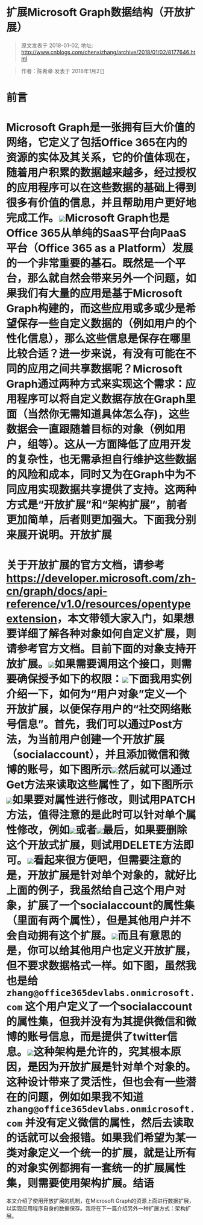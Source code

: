 # 扩展Microsoft Graph数据结构（开放扩展） 
> 原文发表于 2018-01-02, 地址: http://www.cnblogs.com/chenxizhang/archive/2018/01/02/8177646.html 



> 作者：陈希章 发表于 2018年1月2日
> 
> 

前言
==

Microsoft Graph是一张拥有巨大价值的网络，它定义了包括Office 365在内的资源的实体及其关系，它的价值体现在，随着用户积累的数据越来越多，经过授权的应用程序可以在这些数据的基础上得到很多有价值的信息，并且帮助用户更好地完成工作。[![](https://github.com/chenxizhang/office365dev/raw/master/docs/images/2018-01-02-14-08-47.png)](https://github.com/chenxizhang/office365dev/blob/master/docs/images/2018-01-02-14-08-47.png)Microsoft Graph也是Office 365从单纯的SaaS平台向PaaS平台（Office 365 as a Platform）发展的一个非常重要的基石。既然是一个平台，那么就自然会带来另外一个问题，如果我们有大量的应用是基于Microsoft Graph构建的，而这些应用或多或少是希望保存一些自定义数据的（例如用户的个性化信息），那么这些信息是保存在哪里比较合适？进一步来说，有没有可能在不同的应用之间共享数据呢？Microsoft Graph通过两种方式来实现这个需求：应用程序可以将自定义数据存放在Graph里面（当然你无需知道具体怎么存)，这些数据会一直跟随着目标的对象（例如用户，组等）。这从一方面降低了应用开发的复杂性，也无需承担自行维护这些数据的风险和成本，同时又为在Graph中为不同应用实现数据共享提供了支持。这两种方式是“开放扩展”和“架构扩展”，前者更加简单，后者则更加强大。下面我分别来展开说明。开放扩展
====

关于开放扩展的官方文档，请参考 <https://developer.microsoft.com/zh-cn/graph/docs/api-reference/v1.0/resources/opentypeextension>，本文带领大家入门，如果想要详细了解各种对象如何自定义扩展，则请参考官方文档。目前下面的对象支持开放扩展。[![](https://github.com/chenxizhang/office365dev/raw/master/docs/images/2018-01-02-14-18-46.png)](https://github.com/chenxizhang/office365dev/blob/master/docs/images/2018-01-02-14-18-46.png)如果需要调用这个接口，则需要确保授予如下的权限：[![](https://github.com/chenxizhang/office365dev/raw/master/docs/images/2018-01-02-14-19-50.png)](https://github.com/chenxizhang/office365dev/blob/master/docs/images/2018-01-02-14-19-50.png)下面我用实例介绍一下，如何为“用户对象”定义一个开放扩展，以便保存用户的“社交网络账号信息”。首先，我们可以通过Post方法，为当前用户创建一个开放扩展（socialaccount），并且添加微信和微博的账号，如下图所示[![](https://github.com/chenxizhang/office365dev/raw/master/docs/images/2018-01-02-14-23-25.png)](https://github.com/chenxizhang/office365dev/blob/master/docs/images/2018-01-02-14-23-25.png)然后就可以通过Get方法来读取这些属性了，如下图所示[![](https://github.com/chenxizhang/office365dev/raw/master/docs/images/2018-01-02-14-25-34.png)](https://github.com/chenxizhang/office365dev/blob/master/docs/images/2018-01-02-14-25-34.png)如果要对属性进行修改，则试用PATCH方法，值得注意的是此时可以针对单个属性修改，例如[![](https://github.com/chenxizhang/office365dev/raw/master/docs/images/2018-01-02-14-26-46.png)](https://github.com/chenxizhang/office365dev/blob/master/docs/images/2018-01-02-14-26-46.png)或者[![](https://github.com/chenxizhang/office365dev/raw/master/docs/images/2018-01-02-14-27-25.png)](https://github.com/chenxizhang/office365dev/blob/master/docs/images/2018-01-02-14-27-25.png)最后，如果要删除这个开放式扩展，则试用DELETE方法即可。[![](https://github.com/chenxizhang/office365dev/raw/master/docs/images/2018-01-02-14-28-25.png)](https://github.com/chenxizhang/office365dev/blob/master/docs/images/2018-01-02-14-28-25.png)看起来很方便吧，但需要注意的是，开放扩展是针对单个对象的，就好比上面的例子，我虽然给自己这个用户对象，扩展了一个socialaccount的属性集（里面有两个属性），但是其他用户并不会自动拥有这个扩展。[![](https://github.com/chenxizhang/office365dev/raw/master/docs/images/2018-01-02-14-33-57.png)](https://github.com/chenxizhang/office365dev/blob/master/docs/images/2018-01-02-14-33-57.png)而且有意思的是，你可以给其他用户也定义开放扩展，但不要求数据格式一样。如下图，虽然我也是给 `zhang@office365devlabs.onmicrosoft.com` 这个用户定义了一个socialaccount的属性集，但我并没有为其提供微信和微博的账号信息，而是提供了twitter信息。[![](https://github.com/chenxizhang/office365dev/raw/master/docs/images/2018-01-02-14-34-46.png)](https://github.com/chenxizhang/office365dev/blob/master/docs/images/2018-01-02-14-34-46.png)这种架构是允许的，究其根本原因，是因为开放扩展是针对单个对象的。这种设计带来了灵活性，但也会有一些潜在的问题，例如如果我不知道 `zhang@office365devlabs.onmicrosoft.com` 并没有定义微信的属性，然后去读取的话就可以会报错。如果我们希望为某一类对象定义一个统一的扩展，就是让所有的对象实例都拥有一套统一的扩展属性集，则需要使用架构扩展。结语
==

本文介绍了使用开放扩展的机制，在Microsoft Graph的资源上面进行数据扩展，以实现应用程序自身的数据保存。我将在下一篇介绍另外一种扩展方式：架构扩展。
























































